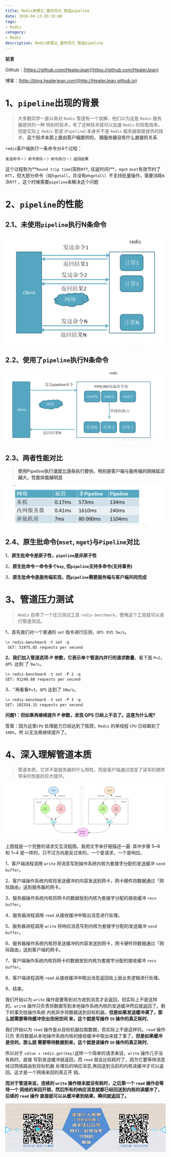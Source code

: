 ```yaml
---
title: Redis原理之_雷厉风行_管道pipeline
date: 2018-04-13 03:33:00
tags: 
- Redis
category: 
- Redis
description: Redis原理之_雷厉风行_管道pipeline
---
```


**前言**     

 Github：[https://github.com/HealerJean](https://github.com/HealerJean)         

 博客：[http://blog.healerjean.com](http://HealerJean.github.io)          





# 1、`pipeline`出现的背景

> 大多数同学一直以来对 `Redis` 管道有一个误解，他们以为这是 `Redis` 服务器提供的一种 特别的技术，有了这种技术就可以加速 `Redis` 的存取效率。但是实际上 `Redis` 管道 (`Pipeline`) 本身并不是 `Redis` 服务器直接提供的技术，**这个技术本质上是由客户端提供的， 跟服务器没有什么直接的关系**



`redis`客户端执行一条命令分4个过程：

```
发送命令－〉命令排队－〉命令执行－〉返回结果
```

这个过程称为**`Round trip time`(简称`RTT`, 往返时间)**，`mget` `mset`有效节约了`RTT`，但大部分命令（如`hgetall`，并没有`mhgetall`）不支持批量操作，需要消耗`N`次`RTT` ，这个时候需要`pipeline`来解决这个问题



# 2、`pipeline`的性能

## 2.1、未使用`pipeline`执行N条命令

![image-20210521150730964](https://raw.githubusercontent.com/HealerJean/HealerJean.github.io/master/blogImages/image-20210521150730964.png)

## 2.2、使用了`pipeline`执行N条命令

![image-20210521150804430](https://raw.githubusercontent.com/HealerJean/HealerJean.github.io/master/blogImages/image-20210521150804430.png)



## 2.3、两者性能对比

> **使用Pipeline执行速度比逐条执行要快，特别是客户端与服务端的网络延迟越大，性能体能越明显**

![image-20210521150837617](https://raw.githubusercontent.com/HealerJean/HealerJean.github.io/master/blogImages/image-20210521150837617.png)

## 2.4、原生批命令(`mset`, `mget`)与`Pipeline`对比

1、**原生批命令是原子性，`pipeline`是非原子性**       

2、**原生批命令一命令多个`key`, 但`pipeline`支持多命令(支持事务)**        

3、**原生批命令是服务端实现，而`pipeline`需要服务端与客户端共同完成**



# 3、管道压力测试

> `Redis` 自带了一个压力测试工具 `redis-benchmark`，使用这个工具就可以进行管道测试。



1、首先我们对一个普通的 `set` 指令进行压测，`QPS 大约 5w/s`。

```shell
\> redis-benchmark -t set -q
 SET: 51975.05 requests per second
```



**2、我们加入管道选项-P 参数，它表示单个管道内并行的请求数量**，看下面 `P=2`，`QPS `达到 了 `9w/s`。

```shell
\> redis-benchmark -t set -P 2 -q 
SET: 91240.88 requests per second

```



3、''再看看`P=3`，`QPS` 达到了 `10w/s`。 

```shell
\> redis-benchmark -t set -P 3 -q 
SET: 102354.15 requests per second
```



**问题1：但如果再继续提升 P 参数，发现 QPS 已经上不去了。这是为什么呢?**      

答案：因为这里`CPU` 处理能力已经达到了瓶颈，`Redis` 的单线程 `CPU` 已经飙到了 `100%`，所 以无法再继续提升了。





# 4、深入理解管道本质

> 管道本质，它并不是服务器的什么特性，而是客户端通过改变了读写的顺序带来的性能的巨大提升。



![image-20210524165213154](https://raw.githubusercontent.com/HealerJean/HealerJean.github.io/master/blogImages/image-20210524165213154.png)



 上图就是一个完整的请求交互流程图。我用文字来仔细描述一遍: 其中步骤 5~8 和 1~4 是一样的，只不过方向是反过来的，一个是请求，一个是响应。        

1、客户端进程调用 `write` 将消息写到操作系统内核为套接字分配的发送缓冲 `send buffer`。

2、客户端操作系统内核将发送缓冲的内容发送到网卡，网卡硬件将数据通过「网际路由」送到服务器的网卡。      

3、服务器操作系统内核将网卡的数据放到内核为套接字分配的接收缓冲 `recv buffer`。        

4、服务器进程调用 `read` 从接收缓冲中取出消息进行处理。           

5、服务器进程调用 `write` 将响应消息写到内核为套接字分配的发送缓冲 `send buffer`。        

6、服务器操作系统内核将发送缓冲的内容发送到网卡，网卡硬件将数据通过「网际路由」送到客户端的网卡。         

7、客户端操作系统内核将网卡的数据放到内核为套接字分配的接收缓冲 `recv buffer`。         

8、客户端进程调用 `read` 从接收缓冲中取出消息返回给上层业务逻辑进行处理。       

9、结束。    



我们开始以为 `write` 操作是要等到对方收到消息才会返回，但实际上不是这样的。`writ`e 操作只负责将数据写到本地操作系统内核的发送缓冲然后就返回了。剩下的事交给操作系统 内核异步将数据送到目标机器。**但是如果发送缓冲满了，那么就需要等待缓冲空出空闲空间 来，这个就是写操作 `IO` 操作的真正耗时**。     

我们开始以为 `read` 操作是从目标机器拉取数据，但实际上不是这样的。`read` 操作只负 责将数据从本地操作系统内核的接收缓冲中取出来就了事了。**但是如果缓冲是空的，那么就 需要等待数据到来，这个就是读操作 `IO` 操作的真正耗时**。        



所以对于 `value = redis.get(key)`这样一个简单的请求来说，`write` 操作几乎没有耗时，直接 写到发送缓冲就返回，而 `read` 就会比较耗时了，因为它要等待消息经过网络路由到目标机器 处理后的响应消息,再回送到当前的内核读缓冲才可以返回。这才是一个网络来回的真正开 销。     

**而对于管道来说，连续的 `write` 操作根本就没有耗时，之后第一个 `read` 操作会等待一个 网络的来回开销，然后所有的响应消息就都已经回送到内核的读缓冲了，后续的 `read` 操作 直接就可以从缓冲拿到结果，瞬间就返回了。**









![ContactAuthor](https://raw.githubusercontent.com/HealerJean/HealerJean.github.io/master/assets/img/artical_bottom.jpg)



<!-- Gitalk 评论 start  -->

<link rel="stylesheet" href="https://unpkg.com/gitalk/dist/gitalk.css">

<script src="https://unpkg.com/gitalk@latest/dist/gitalk.min.js"></script> 
<div id="gitalk-container"></div>    
 <script type="text/javascript">
    var gitalk = new Gitalk({
		clientID: `1d164cd85549874d0e3a`,
		clientSecret: `527c3d223d1e6608953e835b547061037d140355`,
		repo: `HealerJean.github.io`,
		owner: 'HealerJean',
		admin: ['HealerJean'],
		id: 'znOHsqV9dGMatZ4D',
    });
    gitalk.render('gitalk-container');
</script> 



<!-- Gitalk end -->



